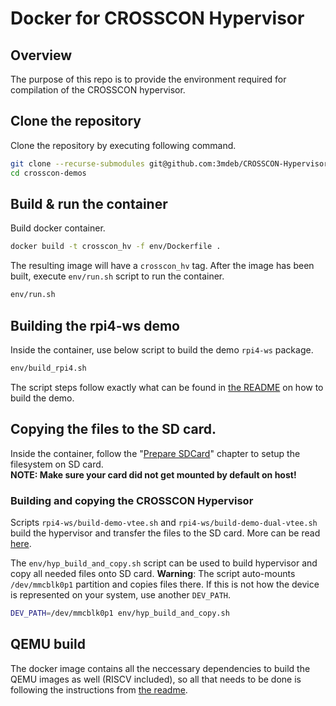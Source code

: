# Docker for CROSSCON Hypervisor

## Overview

The purpose of this repo is to provide the environment required for
compilation of the CROSSCON hypervisor.

## Clone the repository

Clone the repository by executing following command.
```bash
git clone --recurse-submodules git@github.com:3mdeb/CROSSCON-Hypervisor-and-TEE-Isolation-Demos.git crosscon-demos && \
cd crosscon-demos
```

## Build & run the container

Build docker container.

```bash
docker build -t crosscon_hv -f env/Dockerfile .
```

The resulting image will have a `crosscon_hv` tag.
After the image has been built, execute `env/run.sh` script to run
the container.

```bash
env/run.sh
```

## Building the rpi4-ws demo

Inside the container, use below script to build the demo `rpi4-ws` package.

```bash
env/build_rpi4.sh
```

The script steps follow exactly what can be found in
[the README](../rpi4-ws/README.md) on how to build the demo.


## Copying the files to the SD card.

Inside the container, follow the
"[Prepare SDCard](https://github.com/3mdeb/CROSSCON-Hypervisor-and-TEE-Isolation-Demos/blob/master/rpi4-ws/README.md#prepare-sdcard)"
chapter to setup the filesystem on SD card.  
**NOTE: Make sure your card did not get mounted by default on host!**

### Building and copying the CROSSCON Hypervisor

Scripts `rpi4-ws/build-demo-vtee.sh` and `rpi4-ws/build-demo-dual-vtee.sh`
build the hypervisor and transfer the files to the SD card. More can be read
[here](https://github.com/3mdeb/CROSSCON-Hypervisor-and-TEE-Isolation-Demos/blob/master/rpi4-ws/README.md#simple-demo).

The `env/hyp_build_and_copy.sh` script can be used to build hypervisor and copy
all needed files onto SD card. **Warning**: The script auto-mounts
`/dev/mmcblk0p1` partition and copies files there. If this is not how the device
is represented on your system, use another `DEV_PATH`.

```bash
DEV_PATH=/dev/mmcblk0p1 env/hyp_build_and_copy.sh
```

## QEMU build

The docker image contains all the neccessary dependencies to build the QEMU
images as well (RISCV included), so all that needs to be done is following
the instructions from [the readme](../README.md).
